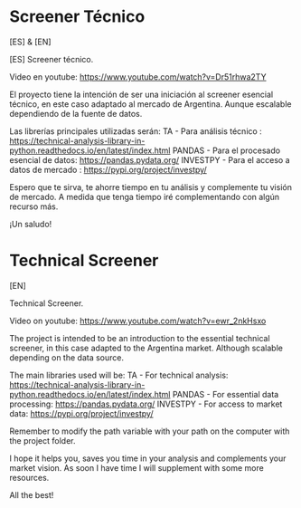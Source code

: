 # Screener Técnico
[ES] & [EN]


[ES]
Screener técnico.

Video en youtube: https://www.youtube.com/watch?v=Dr51rhwa2TY

El proyecto tiene la intención de ser una iniciación al screener esencial técnico, en este caso adaptado al mercado de Argentina. Aunque escalable dependiendo de la fuente de datos.

Las librerías principales utilizadas serán:
TA - Para análisis técnico : https://technical-analysis-library-in-python.readthedocs.io/en/latest/index.html
PANDAS - Para el procesado esencial de datos: https://pandas.pydata.org/
INVESTPY - Para el acceso a datos de mercado : https://pypi.org/project/investpy/

Espero que te sirva, te ahorre tiempo en tu análisis y complemente tu visión de mercado.
A medida que tenga tiempo iré complementando con algún recurso más.

¡Un saludo!

# Technical Screener
[EN]

Technical Screener.

Video on youtube: https://www.youtube.com/watch?v=ewr_2nkHsxo

The project is intended to be an introduction to the essential technical screener, in this case adapted to the Argentina market. Although scalable depending on the data source.

The main libraries used will be:
TA - For technical analysis: https://technical-analysis-library-in-python.readthedocs.io/en/latest/index.html
PANDAS - For essential data processing: https://pandas.pydata.org/
INVESTPY - For access to market data: https://pypi.org/project/investpy/

Remember to modify the path variable with your path on the computer with the project folder.

I hope it helps you, saves you time in your analysis and complements your market vision.
As soon I have time I will supplement with some more resources.

All the best!
